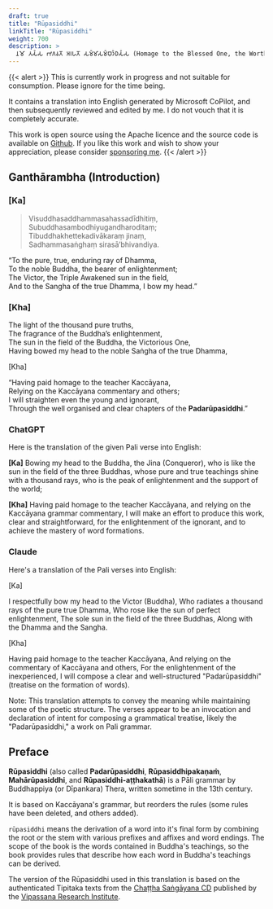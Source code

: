 ```yaml
---
draft: true
title: "Rūpasiddhi"
linkTitle: "Rūpasiddhi"
weight: 700
description: >
  𑀦𑀫𑁄 𑀢𑀲𑁆𑀲 𑀪𑀕𑀯𑀢𑁄 𑀅𑀭𑀳𑀢𑁄 𑀲𑀫𑁆𑀫𑀸𑀲𑀫𑁆𑀩𑀼𑀤𑁆𑀥𑀲𑁆𑀲 (Homage to the Blessed One, the Worthy One, the Perfectly Enlightened One.)
---
```

{{< alert >}}
This is currently work in progress and not suitable for consumption. Please ignore for the time being.

It contains a translation into English generated by Microsoft CoPilot, and then subsequently reviewed and edited by me. I do not vouch that it is completely accurate.

This work is open source using the Apache licence and the source code is
available on [Github](https://github.com/ChristineTham/buddhavacana). If you
like this work and wish to show your appreciation, please consider
[sponsoring me](https://github.com/sponsors/hellotham).
{{< /alert >}}

## Ganthārambha (Introduction)

### [Ka]

>Visuddhasaddhammasahassadīdhitiṃ,  \
>Subuddhasambodhiyugandharoditaṃ;  \
>Tibuddhakhettekadivākaraṃ jinaṃ,  \
>Sadhammasaṅghaṃ sirasā’bhivandiya.

“To the pure, true, enduring ray of Dhamma,\
To the noble Buddha, the bearer of enlightenment;\
The Victor, the Triple Awakened sun in the field,\
And to the Sangha of the true Dhamma, I bow my head.”

### [Kha]

The light of the thousand pure truths,\
The fragrance of the Buddha’s enlightenment,\
The sun in the field of the Buddha, the Victorious One,\
Having bowed my head to the noble Saṅgha of the true Dhamma,

[Kha]

“Having paid homage to the teacher Kaccāyana,\
Relying on the Kaccāyana commentary and others;\
I will straighten even the young and ignorant,\
Through the well organised and clear chapters of the **Padarūpasiddhi**.”

### ChatGPT

Here is the translation of the given Pali verse into English:

**[Ka]**
Bowing my head to the Buddha, the Jina (Conqueror), who is like the sun in the field of the three Buddhas, whose pure and true teachings shine with a thousand rays, who is the peak of enlightenment and the support of the world;

**[Kha]**
Having paid homage to the teacher Kaccāyana, and relying on the Kaccāyana grammar commentary, I will make an effort to produce this work, clear and straightforward, for the enlightenment of the ignorant, and to achieve the mastery of word formations.

### Claude

Here's a translation of the Pali verses into English:

[Ka]

I respectfully bow my head to the Victor (Buddha),
Who radiates a thousand rays of the pure true Dhamma,
Who rose like the sun of perfect enlightenment,
The sole sun in the field of the three Buddhas,
Along with the Dhamma and the Sangha.

[Kha]

Having paid homage to the teacher Kaccāyana,
And relying on the commentary of Kaccāyana and others,
For the enlightenment of the inexperienced,
I will compose a clear and well-structured
"Padarūpasiddhi" (treatise on the formation of words).

Note: This translation attempts to convey the meaning while maintaining some of the poetic structure. The verses appear to be an invocation and declaration of intent for composing a grammatical treatise, likely the "Padarūpasiddhi," a work on Pali grammar.

## Preface

**Rūpasiddhi** (also called **Padarūpasiddhi**, **Rūpasiddhipakaṇaṁ**, **Mahārūpasiddhi**, and **Rūpasiddhi-aṭṭhakathā**) is a Pāli grammar by Buddhappiya (or Dīpankara) Thera, written sometime in the 13th century.

It is based on Kaccāyana's grammar, but reorders the rules (some rules have been deleted, and others added).

`rūpasiddhi` means the derivation of a word into it's final form by combining the root or the stem with various prefixes and affixes and word endings.
The scope of the book is the words contained in Buddha's teachings, so the book provides rules that describe how each word in Buddha's teachings can be derived.

The version of the Rūpasiddhi used in this translation is based on the authenticated Tipitaka texts from the [Chaṭṭha Saṅgāyana CD](https://tipitaka.org/chattha.html) published by the [Vipassana Research Institute](http://www.vridhamma.org/Home.aspx).
